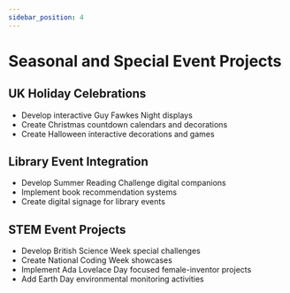 ```yaml
---
sidebar_position: 4
---
```


# Seasonal and Special Event Projects

## UK Holiday Celebrations

- Develop interactive Guy Fawkes Night displays
- Create Christmas countdown calendars and decorations
- Create Halloween interactive decorations and games

## Library Event Integration

- Develop Summer Reading Challenge digital companions
- Implement book recommendation systems
- Create digital signage for library events

## STEM Event Projects

- Develop British Science Week special challenges
- Create National Coding Week showcases
- Implement Ada Lovelace Day focused female-inventor projects
- Add Earth Day environmental monitoring activities